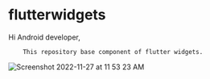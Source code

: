 # flutterwidgets

Hi Android developer,
 
        This repository base component of flutter widgets.



![Screenshot 2022-11-27 at 11 53 23 AM](https://user-images.githubusercontent.com/53230870/204122397-db3169d5-1395-4373-8562-60f5ad1b1560.png)
